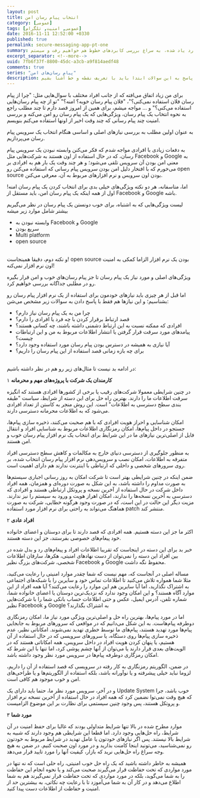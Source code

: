 ```yaml
---
layout: post
title: انتخاب پیام رسان امن
category: [عمومی]
tags: [عمومی, امنیت, تلگرام]
date: 2016-11-11 12:52:00 +0330
published: true
permalink: secure-messaging-app-pt-one
summary: شاید وقتی برای اولین بار به برنامه نویسی بازی‌های کامپیوتری فکر کنیم احتمالا مهم‌ترین سوال برامون اینکه کامپیوتر به چه طریق همه اشیا رو در محل درستشون قرار می‌دهد؟ یا اشیا چگونه توسط کامپیوتر جابجا می‌شن؟ برای پاسخ به این سوالات ابتدا باید به سراغ تعریف نقطه و نحوه قرارگیری اشیا در فضاهای دو بعدی و سه بعدی برویم، دستگاه‌های مختصاتی را بررسی کنیم و سپس به سراغ تعریف خط و بردار بپردازیم. در این پست ضمن بررسی موارد یاد شده، به سراغ بررسی کابردهای خطوط هم خواهیم رفت و سیستم line-line collision detection را هم با هم بررسی خواهیم کرد.
excerpt_separator: <!--more--> 
uuid: 7fb6f37f-8800-45dc-a3cb-a9f814aedf48
comments: true
series: "پیام رسان‌های امن"
description: شاید وقتی برای اولین بار به برنامه نویسی بازی‌های کامپیوتری فکر کنیم احتمالا مهم‌ترین سوال برامون اینکه کامپیوتر به چه طریق همه اشیا رو در محل درستشون قرار می‌دهد؟ یا اشیا چگونه توسط کامپیوتر جابجا می‌شن؟ برای پاسخ به این سوالات ابتدا باید با تعریف نقطه و خط آشنا بشیم.
---
```

برای من زیاد اتفاق می‌افته که از جانب افراد مختلف با سوال‌هایی مثل: &quot;چرا از پیام رسان فلان استفاده نمی‌کنی؟&quot;، &quot;فلان پیام رسان خوبه؟ امنه؟&quot; &quot;تو از چه پیام رسان‌هایی استفاده می‌کنی؟&quot; و ... مواجه میشم، برای همین از امروز قصد دارم تا چند مطلب راجع به نحوه انتخاب یک پیام رسان، ویژگی‌هایی که یک پیام رسان رو امن می‌کنه و بررسی امنیت چند پیام رسانی که چند وقت اخیر از اونها استفاده می‌کنم بنویسم.

به عنوان اولین مطلب به بررسی نیازهای اصلی و اساسی هنگام انتخاب یک سرویس پیام رسان می‌پردازیم.

به دفعات زیادی با افرادی مواجه شدم که فکر می‌کنن وابسته نبودن یک سرویس پیام رسان، که در حال استفاده از اون هستند به شرکت‌هایی مثل Facebook و Google به معنی امن بودن آن سرویس تلقی می‌شود؛ و هر چند وقت یک بار هم به افرادی بر می‌خورم که با افتخار دلیل امن بودن سرویس پیام رسانی که استفاده می‌کنن رو open source بودن اون سرویس و نرم افزارهای مربوط به آن، معرفی می‌کنن.

اما، متاسفانه، هر دو نکته ویژگی‌های خیلی بدی برای انتخاب کردن یک پیام رسان امنه! <span class="font-color-white">اول از همه اینکه یک پیام رسان امن، <span class="highlight-text">باید</span> مستقل از Facebook و Google باشه.</span>

لیست ویژگی‌هایی که به اشتباه، برای خوب دونستن یک پیام رسان در نظر می‌گیریم بیشتر شامل موارد زیر میشه
<ul class="top-level-list list-style-type-disc">
<li class="sub-level-list-right list-style-type-circle">وابسته نبودن به Facebook و Google</li>
<li class="sub-level-list-right list-style-type-circle">سریع بودن</li>
<li class="sub-level-list-right list-style-type-circle">Multi platform</li>
<li class="sub-level-list-right list-style-type-circle">open source</li>
</ul>
<br>
و نکته دوم، دقیقا همینجاست! <span class="font-color-white">open source بودن یک نرم افزار الزاما کمکی به امنیت اون نرم افزار <span class="highlight-text">نمی‌کنه</span>!</span>

ویژگی‌های اصلی و مورد نیاز یک پیام رسان تا جز پیام رسان‌های خوب و امن قرار بگیره رو در مطلبی جداگانه بررسی خواهیم کرد.

اما قبل از هر چیزی باید نیازهای خودمون برای استفاده از یک نرم افزار پیام رسان رو بشناسیم؛ و این نیازها هم فقط با پاسخ دادن به سوالات زیر مشخص می‌شن:
<ul class="top-level-list list-style-type-disc">
<li class="sub-level-list-right list-style-type-circle">چرا من به یک پیام رسان نیاز دارم؟</li>
<li class="sub-level-list-right list-style-type-circle">قصد ارتباط برقرار کردن با چه فرد یا افرادی را دارم؟</li>
<li class="sub-level-list-right list-style-type-circle">افرادی که ممکنه نسبت به این ارتباط دشمنی داشته باشند، چه کسانی هستند؟</li>
<li class="sub-level-list-right list-style-type-circle">پیامدهای مورد سرقت قرار گرفتن یا انتشار اطلاعات مربوط به من و این ارتباطات چیست؟</li>
<li class="sub-level-list-right list-style-type-circle">آیا نیازی به همیشه در دسترس بودن پیام رسان مورد استفاده وجود دارد؟</li>
<li class="sub-level-list-right list-style-type-circle">برای چه بازه زمانی قصد استفاده از این پیام رسان را داریم؟</li>
</ul>
<br>
در ادامه بد نیست تا مثال‌های زیر رو هم در نظر داشته باشیم:

<span class="number-box">۱</span>
<b>کارمندان یک شرکت با پروژه‌های مهم و محرمانه</b>

در چنین شرایطی معمولا شرکت‌های رقیب یا برخی از کشورها افرادی هستند که انگیزه سرقت اطلاعات ما را دارند. بهترین راه حل برای این دسته از شرایط، سیاست &quot;طیقه بندی سطح دسترسی به اطلاعات&quot; است. این روش منجر به کاستن از تعداد افرادی می‌شود که به اطلاعات محرمانه دسترسی دارند.

امکان شناسایی و احراز هویت افرادی که با هم صحبت می‌کنند، ذخیره سازی پیام‌ها، جستجو در داخل پیام‌ها، امکان رمزنگاری اطلاعات مربوط به شناسایی افراد و انتقال فایل از اصلی‌ترین نیازهای ما در این شرایط برای انتخاب یک نرم افزار پیام رسان خوب و امن هستند.

به منظور جلوگیری از دسترسی دنیای خارج به مکالمات و کاهش سطح دسترسی افراد متفرقه به اطلاعات، امکان نصب و سرویس‌دهی نرم افزار پیام رسان انتخاب شده، بر روی سرورهای شخصی و داخلی که ارتباطی با اینترنت ندارند هم دارای اهمیت است.

ضمن اینکه در چنین شرایطی بهتر است تا شرکت امکان به روز رسانی اجباری سیستم‌ها به صورت مداوم را داشته باشد، به این شکل به صورت دوره‌ای و همزمان، همه افراد داخل شرکت در حال استفاده از آخرین نسخه و پروتکل ارتباطی هستند و افرادی که دسترسی به آخرین نسخه‌ها را ندارند، امکان اهراز هویت و ورود به سیستم را نیز ندارند. مزیت دیگر این حالت در این است، که در صورت وجود هرگونه خطایی، شرکت به صورت هماهنگ می‌تواند به راحتی برای نرم افزار مورد استفاده patch منتشر کند.

<span class="number-box">۲</span>
<b>افراد عادی</b>

اکثر ما جز این دسته هستیم. همه افرادی که قصد دارند تا برای دوستان و اعضای خانواده خود پیغام‌های خصوصی بفرستند، جز این دسته هستند.

خبر بد برای این دسته در اینجاست که تقریبا اطلاعات افراد و پیغام‌های رد و بدل شده در بین افراد این دسته را نمی‌توان از دست نهادهای امنیتی، هکرها، سارقان اطلاعات شخصی، شرکت‌های بزرگ نظیر Facebook و Google محفوظ نگه داشت.

مساله اصلی در آنجاست که، مهم نیست که شما چقدر موارد امنیتی را رعایت می‌کنید، مثلا شما همواره تلاش می‌کنید تا اطلاعات تماس خود و سایرین را با شبکه‌های اجتماعی به اشتراک نگذارید، اما آیا سایرین هم این موارد را رعایت می‌کنند؟ آیا همه افراد از این موارد آگاه هستند؟ و این امکان وجود ندارد که نزدیک‌ترین دوستان یا اعضای خانواده شما، شماره تلفن، آدرس ایمیل، عکس و حتی اطلاعات حساب بانکی شما را با شرکت‌هایی نظیر Facebook و Google به اشتراک بگذارند؟

اما در مورد پیام‌ها، بهترین راه حل و اصلی‌ترین ویژگی مورد نیاز ما، امکان <span class="font-color-white">رمزنگاری دوطرفه</span> پیام‌هاست. به این شکل می‌دانیم که در مواقعی که سرورهای مربوط به جابجایی پیام‌ها مورد تهدید هستند، پیام‌های ما توسط خطری تهدید نمی‌شوند.
امکاناتی نظیر، عدم ذخیره سازی پیام‌ها روی دستگاه، یا سرورهای سرویسی که در حال استفاده از آن هستیم، یا پنهان کردن هویت افراد در داخل سرویس، همه امکاناتی هستند که در الویت‌های بعدی قرار دارند یا می‌توان از آنها چشم پوشی کرد، اما تنها با این شرط که امکان رمزگاری دوطرفه پیام‌ها در سرویس مورد نظر وجود داشته باشد.

در ضمن، الگوریتم رمزنگاری به کار رفته در سرویسی که قصد استفاده از آن را داریم، لزوما نباید خیلی پیشرفته و یا نوآورانه باشد، بلکه استفاده از الگوریتم‌ها و یا طراحی‌های امن و خوب موجود هم کافی است.

و در آخر، سرویس مورد نظر ما، حتما باید دارای یک <span class="font-color-white">Update System</span> خوب باشد، جرا که هیچ وقت نمی‌توا نضمین کرد که همه افراد در حال استفاده از آخرین نسخه نرم افزار و پروتکل هستند، پس وجود چنین سیستمی برای نظارت بر این موضوع الزامیست.

<span class="number-box">۳</span>
<b>مورد شما</b>

موارد مطرح شده در بالا تنها شرایط متداولی بودند که غالبا برای حفظ امنیت در آن شرایط، راه حل‌هایی وجود دارد. اما قطعا این شرایطی هم وجود دارند که شبیه به شرایط بالا نیستند. پس اگر نیازهای خودتون یا عامل تهدید در شرایط مربوط به خودتون رو نمی‌شناسید، می‌تونید اینجا کامنت بذارید و در مورد اون صحبت کنیم. در ضمن به هیچ وجه سراغ راه حل‌هایی نرید که بازار، کیفیت آنها را مورد تایید قرار می‌دهد.

همیشه به خاطر داشته باشید که یک راه حل خوب امنیتی، راه حلی است که نه تنها در مورد مواردی که تحت حفاظت قرار می‌گیرند صحبت می‌کند و یا نحوه انجام این حفاظت را به شما می‌گوید، بلکه در مورد مواردی که تحت حفاظت قرار نمی‌گیرند هم به شما اطلاع می‌دهد و در کار آن به شما می‌آموزد تا با رعایت چه نکاتی، به بیشترین حد از امنیت و حفاظت از اطلاعات دست پیدا کنید.
